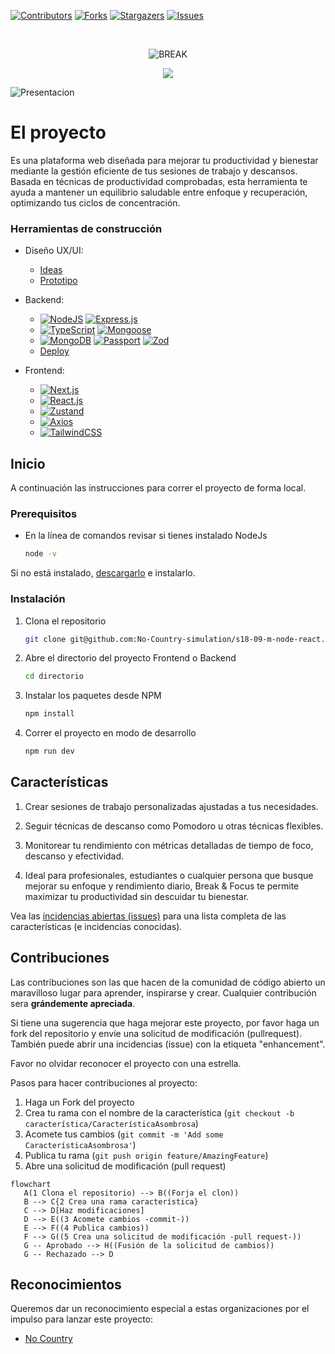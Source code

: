
<!-- PROJECT SHIELDS -->
<!--
*** I'm using markdown "reference style" links for readability.
*** Reference links are enclosed in brackets [ ] instead of parentheses ( ).
*** See the bottom of this document for the declaration of the reference variables
*** for contributors-url, forks-url, etc. This is an optional, concise syntax you may use.
*** https://www.markdownguide.org/basic-syntax/#reference-style-links
-->

<!-- Aquí iran insignias de github, que serán habilitadas cuando el proyecto esté en público -->

[![Contributors][contributors-shield]][contributors-url]
[![Forks][forks-shield]][forks-url]
[![Stargazers][stars-shield]][stars-url]
[![Issues][issues-shield]][issues-url]




<!-- PROJECT LOGO -->
<br />
<div align="center">

![BREAK](https://github.com/user-attachments/assets/4748959c-aef5-4208-ad96-0caae1e7df35)

  <img src="(https://github.com/user-attachments/assets/7c65989f-ee88-43f2-af1b-4558d1d69be4)
">
    

</div>

![Presentacion](https://github.com/user-attachments/assets/bee87c8d-fe75-4f20-97cf-9e228bbba0a1)


<!-- ABOUT THE PROJECT -->
# El proyecto


Es una plataforma web diseñada para mejorar tu productividad y bienestar mediante la gestión eficiente de tus sesiones de trabajo y descansos. Basada en técnicas de productividad comprobadas, esta herramienta te ayuda a mantener un equilibrio saludable entre enfoque y recuperación, optimizando tus ciclos de concentración.


### Herramientas de construcción

* Diseño UX/UI:
   *  [Ideas](https://www.figma.com/board/6xpeDZMxKlPqm7xTPzZbfl/Break-and-focus?node-id=1-2&node-type=section&t=SYtaJRCHHtf3fuMa-0)
   *  [Prototipo](https://www.figma.com/design/oc2sSuVpy9hgPNTmeg9nlP/Break-and-Focus?node-id=0-1&node-type=canvas&t=rbLVrRumr9ICiAVS-0)


* Backend: 
   * [![NodeJS][NodeJS]][Node-url] [![Express.js][Express.js]][Express-url]
   * [![TypeScript][TypeScript]][TypeScript-url] [![Mongoose][Mongoose]][Mongoose-url] 
   * [![MongoDB][MongoDB]][MongoDB-url] [![Passport][Passport]][Passport-url] [![Zod][Zod]][Zod-url]
   * [Deploy]( )

* Frontend: 
   * [![Next.js][Next.js]][Next-url]
   * [![React.js][React.js]][React-url]
   * [![Zustand][Zustand]][Zustand-url]
   * [![Axios][Axios]][Axios-url]
   * [![TailwindCSS][TailwindCSS]][TailwindCSS-url]
     
 



<!-- GETTING STARTED -->
## Inicio

A continuación las instrucciones para correr el proyecto de forma local.

### Prerequisitos

* En la línea de comandos revisar si tienes instalado NodeJs
  ```sh
  node -v
  ```
Si no está instalado, [descargarlo](https://nodejs.org/en) e instalarlo.

### Instalación

1. Clona el repositorio
   ```sh
   git clone git@github.com:No-Country-simulation/s18-09-m-node-react.git
   ```
1. Abre el directorio del proyecto Frontend o Backend
   ```sh
   cd directorio
   ```
   
3. Instalar los paquetes desde NPM
   ```sh
   npm install
   ```
4. Correr el proyecto en modo de desarrollo
   ```js
   npm run dev
   ```


<!-- ROADMAP -->
## Características

1. Crear sesiones de trabajo personalizadas ajustadas a tus necesidades.

2. Seguir técnicas de descanso como Pomodoro u otras técnicas flexibles.

3. Monitorear tu rendimiento con métricas detalladas de tiempo de foco, descanso y efectividad.

4. Ideal para profesionales, estudiantes o cualquier persona que busque mejorar su enfoque y rendimiento diario, Break & Focus te permite maximizar tu productividad sin descuidar tu bienestar.
    

Vea las [incidencias abiertas (issues)](https://github.com/No-Country-simulation/s18-09-m-node-react/issues) para una lista completa de las características (e incidencias conocidas).



<!-- CONTRIBUTING -->
## Contribuciones

Las contribuciones son las que hacen de la comunidad de código abierto un maravilloso lugar para aprender, inspirarse y crear. Cualquier contribución sera **grándemente apreciada**.

Si tiene una sugerencia que haga mejorar este proyecto, por favor haga un fork del repositorio y envíe una solicitud de modificación (pullrequest). También puede abrir una incidencias (issue) con la etiqueta "enhancement".

Favor no olvidar reconocer el proyecto con una estrella. 

Pasos para hacer contribuciones al proyecto:

1. Haga un Fork del proyecto
2. Crea tu rama con el nombre de la característica (`git checkout -b característica/CaracterísticaAsombrosa`)
3. Acomete tus cambios (`git commit -m 'Add some CaracterísticaAsombrosa'`)
4. Publica tu rama (`git push origin feature/AmazingFeature`)
5. Abre una solicitud de modificación (pull request)


```mermaid
flowchart
   A(1 Clona el repositorio) --> B((Forja el clon))
   B --> C{2 Crea una rama característica}
   C --> D[Haz modificaciones]
   D --> E((3 Acomete cambios -commit-))
   E --> F((4 Publica cambios))
   F --> G((5 Crea una solicitud de modificación -pull request-))
   G -- Aprobado --> H((Fusión de la solicitud de cambios))
   G -- Rechazado --> D
```

<!-- ACKNOWLEDGMENTS -->
## Reconocimientos

Queremos dar un reconocimiento especial a estas organizaciones por el impulso para lanzar este proyecto:

* [No Country](https://www.nocountry.tech/)

<!-- MARKDOWN LINKS & IMAGES -->
<!-- https://www.markdownguide.org/basic-syntax/#reference-style-links -->
[contributors-shield]: https://img.shields.io/github/contributors/No-Country-simulation/s18-09-m-node-react.svg?style=for-the-badge
[contributors-url]: https://github.com/No-Country-simulation/s18-09-m-node-react/graphs/contributors
[forks-shield]: https://img.shields.io/github/forks/No-Country-simulation/s18-09-m-node-react.svg?style=for-the-badge
[forks-url]: https://github.com/No-Country-simulation/s18-09-m-node-react/switchmodes/network/members
[stars-shield]: https://img.shields.io/github/stars/No-Country-simulation/s18-09-m-node-react.svg?style=for-the-badge
[stars-url]: https://github.com/No-Country-simulation/s18-09-m-node-react/stargazers
[issues-shield]: https://img.shields.io/github/issues/No-Country-simulation/s18-09-m-node-react.svg?style=for-the-badge
[issues-url]: https://github.com/No-Country-simulation/s18-09-m-node-react/issues

[Next.js]: https://img.shields.io/badge/next.js-000000?style=for-the-badge&logo=nextdotjs&logoColor=white
[Next-url]: https://nextjs.org/
[Vitejs]: https://img.shields.io/badge/vite-%23646CFF.svg?style=for-the-badge&logo=vite&logoColor=white
[NodeJS]: https://img.shields.io/badge/Node.js-43853D?style=for-the-badge&logo=node.js&logoColor=white
[Node-url]: https://nodejs.org/
[Express.js]: https://img.shields.io/badge/Express.js-404D59?style=for-the-badge
[Express-url]: https://expressjs.com/
[TypeScript]: https://img.shields.io/badge/TypeScript-007ACC?style=for-the-badge&logo=typescript&logoColor=white
[TypeScript-url]: https://www.typescriptlang.org/
[Mongoose]: https://img.shields.io/badge/Mongoose-880000?style=for-the-badge&logo=MongoDB&logoColor=white
[Mongoose-url]: https://mongoosejs.com/
[MongoDB]: https://img.shields.io/badge/MongoDB-47A248?style=for-the-badge&logo=mongodb&logoColor=white
[MongoDB-url]: https://www.mongodb.com/
[Passport]: https://img.shields.io/badge/Passport-34E27A?style=for-the-badge&logo=passport&logoColor=white
[Passport-url]: https://www.passportjs.org/
[Zod]: https://img.shields.io/badge/Zod-5B8DBD?style=for-the-badge
[Zod-url]: https://zod.dev/
[Next.js]: https://img.shields.io/badge/Next.js-000000?style=for-the-badge&logo=nextdotjs&logoColor=white
[Next-url]: https://nextjs.org/
[React.js]: https://img.shields.io/badge/React-20232A?style=for-the-badge&logo=react&logoColor=61DAFB
[React-url]: https://reactjs.org/
[Zustand]: https://img.shields.io/badge/Zustand-005570?style=for-the-badge&logo=zustand&logoColor=white
[Zustand-url]: https://zustand-demo.pmnd.rs/
[Axios]: https://img.shields.io/badge/Axios-5A29E4?style=for-the-badge&logo=axios&logoColor=white
[Axios-url]: https://axios-http.com/
[TailwindCSS]: https://img.shields.io/badge/TailwindCSS-38B2AC?style=for-the-badge&logo=tailwind-css&logoColor=white
[TailwindCSS-url]: https://tailwindcss.com/
